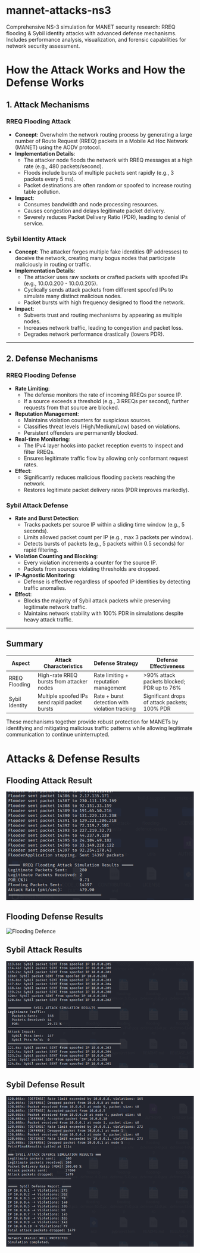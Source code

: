 # mannet-attacks-ns3
Comprehensive NS-3 simulation  for MANET security research: RREQ flooding &amp; Sybil identity attacks with advanced defense mechanisms. Includes performance analysis, visualization, and forensic capabilities for network security assessment.

# How the Attack Works and How the Defense Works

## 1. Attack Mechanisms

### RREQ Flooding Attack
- **Concept**: Overwhelm the network routing process by generating a large number of Route Request (RREQ) packets in a Mobile Ad Hoc Network (MANET) using the AODV protocol.
- **Implementation Details**:
  - The attacker node floods the network with RREQ messages at a high rate (e.g., 480 packets/second).
  - Floods include bursts of multiple packets sent rapidly (e.g., 3 packets every 5 ms).
  - Packet destinations are often random or spoofed to increase routing table pollution.
- **Impact**:
  - Consumes bandwidth and node processing resources.
  - Causes congestion and delays legitimate packet delivery.
  - Severely reduces Packet Delivery Ratio (PDR), leading to denial of service.
  
### Sybil Identity Attack
- **Concept**: The attacker forges multiple fake identities (IP addresses) to deceive the network, creating many bogus nodes that participate maliciously in routing or traffic.
- **Implementation Details**:
  - The attacker uses raw sockets or crafted packets with spoofed IPs (e.g., 10.0.0.200 - 10.0.0.205).
  - Cyclically sends attack packets from different spoofed IPs to simulate many distinct malicious nodes.
  - Packet bursts with high frequency designed to flood the network.
- **Impact**:
  - Subverts trust and routing mechanisms by appearing as multiple nodes.
  - Increases network traffic, leading to congestion and packet loss.
  - Degrades network performance drastically (lowers PDR).

---

## 2. Defense Mechanisms

### RREQ Flooding Defense
- **Rate Limiting**:
  - The defense monitors the rate of incoming RREQs per source IP.
  - If a source exceeds a threshold (e.g., 3 RREQs per second), further requests from that source are blocked.
- **Reputation Management**:
  - Maintains violation counters for suspicious sources.
  - Classifies threat levels (High/Medium/Low) based on violations.
  - Persistent offenders are permanently blocked.
- **Real-time Monitoring**:
  - The IPv4 layer hooks into packet reception events to inspect and filter RREQs.
  - Ensures legitimate traffic flow by allowing only conformant request rates.
- **Effect**:
  - Significantly reduces malicious flooding packets reaching the network.
  - Restores legitimate packet delivery rates (PDR improves markedly).

### Sybil Attack Defense
- **Rate and Burst Detection**:
  - Tracks packets per source IP within a sliding time window (e.g., 5 seconds).
  - Limits allowed packet count per IP (e.g., max 3 packets per window).
  - Detects bursts of packets (e.g., 5 packets within 0.5 seconds) for rapid filtering.
- **Violation Counting and Blocking**:
  - Every violation increments a counter for the source IP.
  - Packets from sources violating thresholds are dropped.
- **IP-Agnostic Monitoring**:
  - Defense is effective regardless of spoofed IP identities by detecting traffic anomalies.
- **Effect**:
  - Blocks the majority of Sybil attack packets while preserving legitimate network traffic.
  - Maintains network stability with 100% PDR in simulations despite heavy attack traffic.

---

## Summary

| Aspect            | Attack Characteristics                             | Defense Strategy                                   | Defense Effectiveness                        |
|-------------------|---------------------------------------------------|--------------------------------------------------|----------------------------------------------|
| RREQ Flooding     | High-rate RREQ bursts from attacker nodes         | Rate limiting + reputation management             | >90% attack packets blocked; PDR up to 76%  |
| Sybil Identity    | Multiple spoofed IPs send rapid packet bursts      | Rate + burst detection with violation tracking    | Significant drops of attack packets; 100% PDR |

These mechanisms together provide robust protection for MANETs by identifying and mitigating malicious traffic patterns while allowing legitimate communication to continue uninterrupted.
# Attacks & Defense Results

## Flooding Attack Result
![Flooding Attack](results/images/flooding-attack-result.png)

## Flooding  Defense Results
![Flooding Defence](results/images/flooding-attack-defense.png)

## Sybil Attack Results
![Sybil Attack ](results/images/sybil-attack-result.png)

## Sybil Defense Result
![Sybil Defense ](results/images/sybil-defence-result.png)

